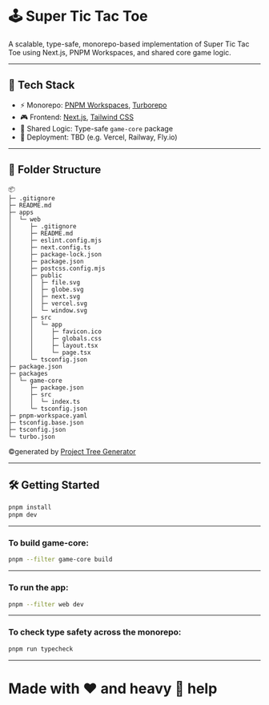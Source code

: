 # 🕹️ Super Tic Tac Toe

A scalable, type-safe, monorepo-based implementation of Super Tic Tac Toe using Next.js, PNPM Workspaces, and shared core game logic.

---

## 🧱 Tech Stack

- ⚡️ Monorepo: [PNPM Workspaces](https://pnpm.io/workspaces), [Turborepo](https://turbo.build/)
- 🎮 Frontend: [Next.js](https://nextjs.org/), [Tailwind CSS](https://tailwindcss.com/)
- 🔁 Shared Logic: Type-safe `game-core` package
- 🚀 Deployment: TBD (e.g. Vercel, Railway, Fly.io)

---

## 📁 Folder Structure

```
📦 
├─ .gitignore
├─ README.md
├─ apps
│  └─ web
│     ├─ .gitignore
│     ├─ README.md
│     ├─ eslint.config.mjs
│     ├─ next.config.ts
│     ├─ package-lock.json
│     ├─ package.json
│     ├─ postcss.config.mjs
│     ├─ public
│     │  ├─ file.svg
│     │  ├─ globe.svg
│     │  ├─ next.svg
│     │  ├─ vercel.svg
│     │  └─ window.svg
│     ├─ src
│     │  └─ app
│     │     ├─ favicon.ico
│     │     ├─ globals.css
│     │     ├─ layout.tsx
│     │     └─ page.tsx
│     └─ tsconfig.json
├─ package.json
├─ packages
│  └─ game-core
│     ├─ package.json
│     ├─ src
│     │  └─ index.ts
│     └─ tsconfig.json
├─ pnpm-workspace.yaml
├─ tsconfig.base.json
├─ tsconfig.json
└─ turbo.json
```
©generated by [Project Tree Generator](https://woochanleee.github.io/project-tree-generator)

---

## 🛠️ Getting Started

```bash
pnpm install
pnpm dev
```

---

### To build game-core:

```bash
pnpm --filter game-core build
```

---

### To run the app:

```bash
pnpm --filter web dev
```

---

### To check type safety across the monorepo:

```bash
pnpm run typecheck
```

---


# Made with ❤️ and heavy 🤖 help
